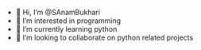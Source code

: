 - 👋 Hi, I’m @SAnamBukhari
- 👀 I’m interested in programming
- 🌱 I’m currently learning python
- 💞️ I’m looking to collaborate on python related projects

<!---
SAnamBukhari/SAnamBukhari is a ✨ special ✨ repository because its `README.md` (this file) appears on your GitHub profile.
You can click the Preview link to take a look at your changes.
--->
